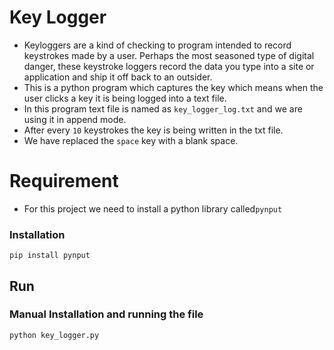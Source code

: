 # Key Logger
*   Keyloggers are a kind of checking to program intended to record keystrokes made by a user. Perhaps the most seasoned type of digital danger, these keystroke loggers record the data you type into a site or application and ship it off back to an outsider.
*   This is a python program which captures the key which means when the user clicks a key it is being logged into a text file.
*   In this program text file is named as `key_logger_log.txt` and we are using it in append mode.
*   After every `10` keystrokes the key is being written in the txt file.
*   We have replaced the `space` key with a blank space.
# Requirement
*   For this project we need to install a python library called`pynput`
### Installation
```
pip install pynput
```
## Run
### Manual Installation and running the file
```
python key_logger.py
```
